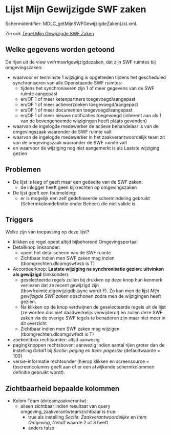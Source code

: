 # Lijst Mijn Gewijzigde SWF zaken

Schermidentifier: MDLC_getMijnSWFGewijzigdeZakenList.xml.

Zie ook [Tegel Mijn Gewijzigde SWF Zaken](tegel_mijn_gewijzigde_swfzaken.md)

## Welke gegevens worden getoond

De rijen uit de view vwfrmswfgewijzigdezaken, dat zijn SWF ruimtes bij omgevingszaken:

- waarvoor er tenminste 1 wijziging is opgetreden tijdens het gescheduled synchroniseren van alle Openstaande SWF ruimtes:
  - tijdens het synchroniseren zijn 1 of meer gegevens van de SWF ruimte aangepast
  - en/OF 1 of meer ketenpartners toegevoegd/aangepast
  - en/OF 1 of meer actieverzoeken toegevoegd/aangepast
  - en/OF 1 of meer documenten toegevoegd/aangepast
  - en/OF 1 of meer nieuwe notificaties toegevoegd (inherent aan als 1 van de bovengenoemde wijzigingen heeft plaats gevonden)
- waarvan de ingelogde medewerker de actieve behandelaar is van de omgevingszaak waaronder de SWF ruimte valt
- waarvan de ingelogde medewerker in het zaakverantwoordelijk team zit van de omgevingszaak waaronder de SWF ruimte valt
- en waarvoor de wijziging nog niet aangemerkt is als Laatste wijziging gezien

## Problemen

- De lijst is leeg of geeft maar een gedeelte van de SWF zaken:
  - de inlogger heeft geen kijkrechten op omgevingszaken
- De lijst geeft een foutmelding:
  - er is mogelijk een zelf gedefinieerde schermindeling gebruikt (Schermkolomdefinitie onder Beheer) die niet valide is.

## Triggers

Welke zijn van toepassing op deze lijst?

- klikken op regel opent altijd bijbehorend Omgevingsportaal
- Detailknop linksonder:
  - opent het detailscherm van de SWF ruimte
  - Zichtbaar indien men SWF zaken mag inzien (tbomgrechten.dlcomgswfvsb is T)
- Accordeerknop: **Laatste wijziging na synchronisatie gezien: uitvinken als gewijzigd** (linksonder):
  - geselecteerde regels zullen bij drukken op deze knop hun kenmerk verliezen dat ze recent gewijzigd zijn (tbswfruimte.dlgewijzigdbijsync wordt F). Zo kan men de lijst _Mijn gewijzigde SWF zaken_ opschonen zodra men de wijzigingen heeft gezien.
  - Na klikken op de knop verdwijnen de geselecteerde regels uit de lijst (ze worden dus niet daadwerkelijk verwijderd!) en zullen deze SWF zaken via de overige SWF tegels te benaderen zijn maar niet meer in dit overzicht
  - Zichtbaar indien men SWF zaken mag wijzigen (tbomgrechten.dlcomgswfedt is T)
- zoekeditbox rechtsonder: altijd aanwezig
- pagingknoppen rechtsboven: aanwezig indien aantal rijen groter dan de instelling _Getal1_ bij _Sectie: paging_ en _Item: pagesize_ (defaultwaarde = 100)
- versie-informatie rechtsonder (hierop klikken en screensource = tbscreencolumns geeft aan of er een afwijkende schermkolommen definitie gebruikt wordt).

## Zichtbaarheid bepaalde kolommen

- Kolom Team (dvteamzaakverantw):
  - alleen zichtbaar indien resultaat van query omgeving_zaakverantwteamzichtbaar is true:
    - true als instelling _Sectie: Zaakverantwoordelijke_ en _Item: Omgeving_, _Getal1_ waarde 2 of 3 heeft
    - anders false
